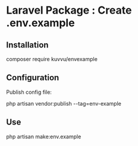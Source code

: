 # Laravel Package : Create .env.example

## Installation

composer require kuvvu/envexample

## Configuration

Publish config file:

php artisan vendor:publish --tag=env-example

## Use

php artisan make:env.example